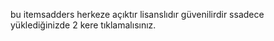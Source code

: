 bu itemsadders herkeze açıktır lisanslıdır güvenilirdir ssadece yüklediğinizde 2 kere tıklamalısınız.
